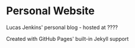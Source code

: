 # Personal Website
Lucas Jenkins' personal blog - hosted at ????

Created with GitHub Pages' built-in Jekyll support
